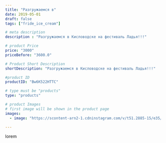 ```yaml
---
title: "Разгружаемся в"
date: 2019-05-01
draft: false
tags: ["fride_ice_cream"]

# meta description
description : "Разгружаемся в Кисловодске на фестиваль Ладья!!!"

# product Price
price: "3000"
priceBefore: "3600.0"

# Product Short Description
shortDescription: "Разгружаемся в Кисловодске на фестиваль Ладья!!!"

#product ID
productID: "Bw6K522HTTC"

# type must be "products"
type: "products"

# product Images
# first image will be shown in the product page
images:
  - image: "https://scontent-arn2-1.cdninstagram.com/v/t51.2885-15/e35/58409680_2330757757196631_5570716735298196180_n.jpg?se=7&tp=1&_nc_ht=scontent-arn2-1.cdninstagram.com&_nc_cat=103&_nc_ohc=LniT_XLrt4gAX_rywOP&ccb=7-4&oh=546cf7c28cc7685d2d3174620c16de48&oe=6083A88F&ig_cache_key=MjAzMzk4NjEzODA3NjQyNzQ1OA%3D%3D.2-ccb7-4"

---
```

lorem
